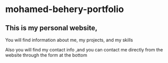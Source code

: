 # mohamed-behery-portfolio

## This is my personal website,

You will find information about me, my projects, and my skills

Also you will find my contact info ,and you can contact me directly from the website through the form at the bottom